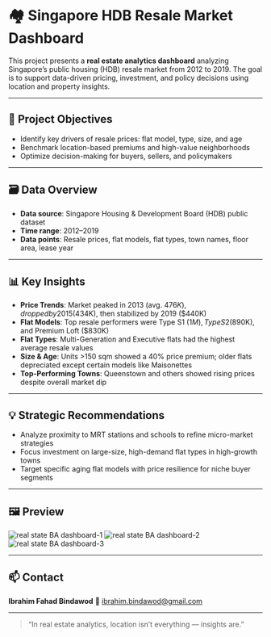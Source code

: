 # 🏘️ Singapore HDB Resale Market Dashboard

This project presents a **real estate analytics dashboard** analyzing Singapore’s public housing (HDB) resale market from 2012 to 2019. The goal is to support data-driven pricing, investment, and policy decisions using location and property insights.

---

## 🎯 Project Objectives

- Identify key drivers of resale prices: flat model, type, size, and age
- Benchmark location-based premiums and high-value neighborhoods
- Optimize decision-making for buyers, sellers, and policymakers

---

## 🗃️ Data Overview

- **Data source**: Singapore Housing & Development Board (HDB) public dataset
- **Time range**: 2012–2019
- **Data points**: Resale prices, flat models, flat types, town names, floor area, lease year

---

## 📊 Key Insights

-  **Price Trends**: Market peaked in 2013 (avg. $476K), dropped by 2015 ($434K), then stabilized by 2019 ($440K)
-  **Flat Models**: Top resale performers were Type S1 ($1M), Type S2 ($890K), and Premium Loft ($830K)
-  **Flat Types**: Multi-Generation and Executive flats had the highest average resale values
-  **Size & Age**: Units >150 sqm showed a 40% price premium; older flats depreciated except certain models like Maisonettes
-  **Top-Performing Towns**: Queenstown and others showed rising prices despite overall market dip

---

## 💡 Strategic Recommendations

-  Analyze proximity to MRT stations and schools to refine micro-market strategies
-  Focus investment on large-size, high-demand flat types in high-growth towns
-  Target specific aging flat models with price resilience for niche buyer segments

---

## 🖼️ Preview

![real state BA dashboard-1](https://github.com/user-attachments/assets/b5196ea9-fecc-4b66-bb03-42f017bb4353)
![real state BA dashboard-2](https://github.com/user-attachments/assets/db6c552d-e7b0-407e-a78d-24df2a67c0a1)
![real state BA dashboard-3](https://github.com/user-attachments/assets/e0581bfa-7d30-415c-abbc-31a973cc66ef)


---

## 📫 Contact

**Ibrahim Fahad Bindawod**
📧 ibrahim.bindawod@gmail.com

---

> “In real estate analytics, location isn’t everything — insights are.”


